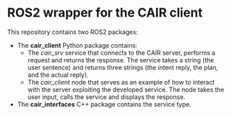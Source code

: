 # ROS2 wrapper for the CAIR client
This repository contains two ROS2 packages:
* The **cair_client** Python package contains:
  * The _cair_srv_ service that connects to the CAIR server, performs a request and returns the response. The service takes a string (the user sentence) and returns three strings (the intent reply, the plan, and the actual reply).
  * The _cair_client_ node that serves as an example of how to interact with the server exploiting the developed service. The node takes the user input, calls the service and displays the response.
* The **cair_interfaces** C++ package contains the service type.


